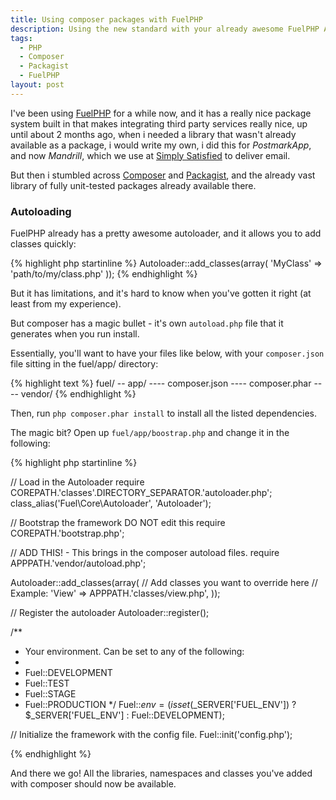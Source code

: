 ```yaml
---
title: Using composer packages with FuelPHP
description: Using the new standard with your already awesome FuelPHP App.
tags:
  - PHP
  - Composer
  - Packagist
  - FuelPHP
layout: post
---
```


I've been using [FuelPHP](http://fuelphp.com) for a while now, and it has a really nice package system built in that makes integrating third party services really nice, up until about 2 months ago, when i needed a library that wasn't already available as a package, i would write my own, i did this for *PostmarkApp*, and now *Mandrill*, which we use at [Simply Satisfied](http://simplysatisfied.net) to deliver email.

But then i stumbled across [Composer](http://getcomposer.org/) and [Packagist](https://packagist.org/), and the already vast library of fully unit-tested packages already available there.

### Autoloading ###

FuelPHP already has a pretty awesome autoloader, and it allows you to add classes quickly:

{% highlight php startinline %}
Autoloader::add_classes(array(
	'MyClass' => 'path/to/my/class.php'
));
{% endhighlight %}

But it has limitations, and it's hard to know when you've gotten it right (at least from my experience).

But composer has a magic bullet - it's own `autoload.php` file that it generates when you run install.

Essentially, you'll want to have your files like below, with your `composer.json` file sitting in the fuel/app/ directory:

{% highlight text %}
fuel/
-- app/
---- composer.json
---- composer.phar
---- vendor/
{% endhighlight %}

Then, run `php composer.phar install` to install all the listed dependencies.

The magic bit? Open up `fuel/app/boostrap.php` and change it in the following:

{% highlight php startinline %}

// Load in the Autoloader
require COREPATH.'classes'.DIRECTORY_SEPARATOR.'autoloader.php';
class_alias('Fuel\\Core\\Autoloader', 'Autoloader');

// Bootstrap the framework DO NOT edit this
require COREPATH.'bootstrap.php';

// ADD THIS! - This brings in the composer autoload files.
require APPPATH.'vendor/autoload.php';

Autoloader::add_classes(array(
	// Add classes you want to override here
	// Example: 'View' => APPPATH.'classes/view.php',
));

// Register the autoloader
Autoloader::register();

/**
 * Your environment.  Can be set to any of the following:
 *
 * Fuel::DEVELOPMENT
 * Fuel::TEST
 * Fuel::STAGE
 * Fuel::PRODUCTION
 */
Fuel::$env = (isset($_SERVER['FUEL_ENV']) ? $_SERVER['FUEL_ENV'] : Fuel::DEVELOPMENT);

// Initialize the framework with the config file.
Fuel::init('config.php');

{% endhighlight %}

And there we go! All the libraries, namespaces and classes you've added with composer should now be available.
